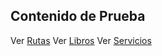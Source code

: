 ## Contenido de Prueba

Ver <a href="https://qmacias.github.io/biblioteca-json-api/routes.json" target="_blank">Rutas</a>
Ver <a href="https://qmacias.github.io/biblioteca-json-api/books.json" target="_blank">Libros</a>
Ver <a href="https://qmacias.github.io/biblioteca-json-api/services.json" target="_blank">Servicios</a>
